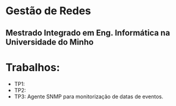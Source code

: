 # Gestão de Redes

## Mestrado Integrado em Eng. Informática na Universidade do Minho

# Trabalhos:

- TP1: 
- TP2: 
- TP3: Agente SNMP para monitorização de datas de eventos.
